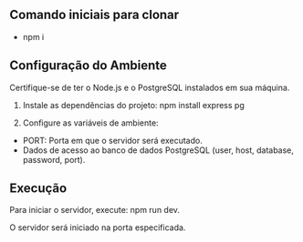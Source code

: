 ## Comando iniciais para clonar
- npm i

## Configuração do Ambiente
Certifique-se de ter o Node.js e o PostgreSQL instalados em sua máquina.

1. Instale as dependências do projeto: npm install express pg

2. Configure as variáveis de ambiente:

- PORT: Porta em que o servidor será executado.
- Dados de acesso ao banco de dados PostgreSQL (user, host, database, password, port).

## Execução
Para iniciar o servidor, execute: npm run dev.

O servidor será iniciado na porta especificada.


  

